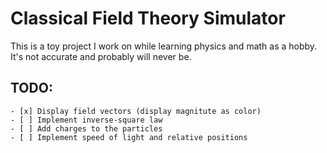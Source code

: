 # Classical Field Theory Simulator
This is a toy project I work on while learning physics and math as a hobby. It's not accurate and probably will never be.

## TODO:
    - [x] Display field vectors (display magnitute as color)
    - [ ] Implement inverse-square law
    - [ ] Add charges to the particles
    - [ ] Implement speed of light and relative positions
